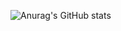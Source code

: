 ![Anurag's GitHub stats](https://github-readme-stats.vercel.app/api?username=dgrfps&count_private=true&show_icons=true?border_radius=100)